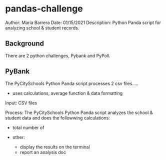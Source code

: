 # pandas-challenge
Author: Maria Barrera
Date: 01/15/2021
Description:  Python Panda script for analyzing school & student records.

## Background
There are 2 python challenges, Pybank and PyPoll.

## PyBank
The PyCitySchools Python Panda script processes 2 csv files.....
 * uses calculations, average function & data formatting

Input: 
CSV files

Process:
The PyCitySchools Python Panda script analyzes the school & student data and does the followwing calculations:
  * total number of 
  
  * other:
    - display the results on the terminal
    - report an analysis doc
  
